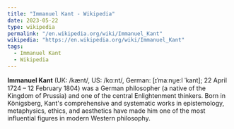 ```yaml
---
title: "Immanuel Kant - Wikipedia"
date: 2023-05-22
type: wikipedia
permalink: "/en.wikipedia.org/wiki/Immanuel_Kant"
wikipedia: "https://en.wikipedia.org/wiki/Immanuel_Kant"
tags:
  - Immanuel Kant
  - Wikipedia
---
```

**Immanuel Kant** (UK: /kænt/, US: /kɑːnt/, German: [ɪˈmaːnu̯eːl ˈkant]; 22 April 1724 – 12 February 1804) was a German philosopher (a native of the Kingdom of Prussia) and one of the central Enlightenment thinkers. Born in Königsberg, Kant's comprehensive and systematic works in epistemology, metaphysics, ethics, and aesthetics have made him one of the most influential figures in modern Western philosophy.